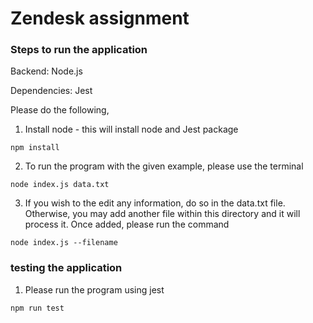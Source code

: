 # Zendesk assignment

### Steps to run the application

Backend: Node.js

Dependencies: Jest

Please do the following,

1. Install node - this will install node and Jest package

```
npm install
```

2. To run the program with the given example, please use the terminal

```
node index.js data.txt
```

3. If you wish to the edit any information, do so in the data.txt file.
   Otherwise, you may add another file within this directory and it will process it. Once added, please run the command

```
node index.js --filename
```

### testing the application

1. Please run the program using jest

```
npm run test
```
